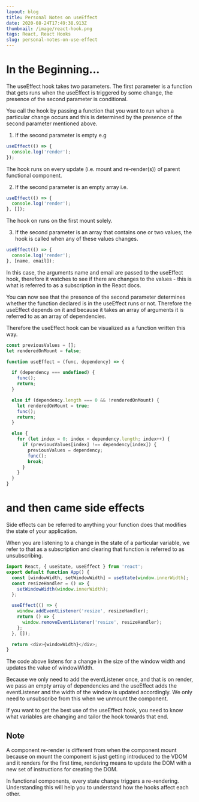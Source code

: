 ```yaml
---
layout: blog
title: Personal Notes on useEffect
date: 2020-08-24T17:49:38.913Z
thumbnail: /image/react-hook.png
tags: React, React Hooks
slug: personal-notes-on-use-effect
---
```


# In the Beginning...

The useEffect hook takes two parameters. The first parameter is a function that gets runs when the useEffect is triggered by some change, the presence of the second parameter is conditional.

You call the hook by passing a function that you want to run when a particular change occurs and this is determined by the presence of the second parameter mentioned above.

1. If the second parameter is empty e.g

```js
useEffect(() => {
  console.log('render');
});
```

The hook runs on every update (i.e. mount and re-render(s)) of parent functional component.

2. If the second parameter is an empty array i.e.

```js
useEffect(() => {
  console.log('render');
}, []);
```

The hook on runs on the first mount solely.

3. If the second parameter is an array that contains one or two values, the hook is called when any of these values changes.

```js
useEffect(() => {
  console.log('render');
}, [name, email]);
```

In this case, the arguments name and email are passed to the useEffect hook, therefore it watches to see if there are changes to the values - this is what is referred to as a subscription in the React docs.

You can now see that the presence of the second parameter determines whether the function declared is in the useEffect runs or not. Therefore the useEffect depends on it and because it takes an array of arguments it is referred to as an array of dependencies.

Therefore the useEffect hook can be visualized as a function written this way.

```js
const previousValues = [];
let renderedOnMount = false;

function useEffect = (func, dependency) => {

  if (dependency === undefined) {
    func();
    return;
  }

  else if (dependency.length === 0 && !renderedOnMount) {
    let renderedOnMount = true;
    func();
    return;
  }

  else {
    for (let index = 0; index < dependency.length; index++) {
      if (previousValues[index] !== dependency[index]) {
        previousValues = dependency;
        func();
        break;
      }
    }
  }
}
```

# and then came side effects

Side effects can be referred to anything your function does that modifies the state of your application.

When you are listening to a change in the state of a particular variable, we refer to that as a subscription and clearing that function is referred to as unsubscribing.

```js
import React, { useState, useEffect } from 'react';
export default function App() {
  const [windowWidth, setWindowWidth] = useState(window.innerWidth);
  const resizeHandler = () => {
    setWindowWidth(window.innerWidth);
  };

  useEffect(() => {
    window.addEventListener('resize', resizeHandler);
    return () => {
      window.removeEventListener('resize', resizeHandler);
    };
  }, []);

  return <div>{windowWidth}</div>;
}
```

The code above listens for a change in the size of the window width and updates the value of windowWidth.

Because we only need to add the eventListener once, and that is on render, we pass an empty array of dependencies and the useEffect adds the eventListener and the width of the window is updated accordingly. We only need to unsubscribe from this when we unmount the component.

If you want to get the best use of the useEffect hook, you need to know what variables are changing and tailor the hook towards that end.

## Note

A component re-render is different from when the component mount because on mount the component is just getting introduced to the VDOM and it renders for the first time, rendering means to update the DOM with a new set of instructions for creating the DOM.

In functional components, every state change triggers a re-rendering. Understanding this will help you to understand how the hooks affect each other.
